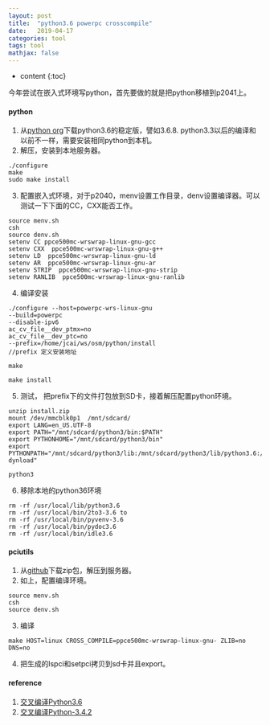 ```yaml
---
layout: post
title:  "python3.6 powerpc crosscompile"
date:   2019-04-17
categories: tool
tags: tool
mathjax: false
---
```

* content
{:toc}

今年尝试在嵌入式环境写python，首先要做的就是把python移植到p2041上。


#### python
1. 从[python org](https://www.python.org/downloads/source/)下载python3.6的稳定版，譬如3.6.8. python3.3以后的编译和以前不一样，需要安装相同python到本机。
2. 解压，安装到本地服务器。
~~~
./configure
make
sudo make install
~~~
3. 配置嵌入式环境，对于p2040，menv设置工作目录，denv设置编译器。可以测试一下下面的CC，CXX能否工作。
~~~
source menv.sh
csh
source denv.sh
setenv CC ppce500mc-wrswrap-linux-gnu-gcc
setenv CXX  ppce500mc-wrswrap-linux-gnu-g++
setenv LD  ppce500mc-wrswrap-linux-gnu-ld
setenv AR  ppce500mc-wrswrap-linux-gnu-ar
setenv STRIP  ppce500mc-wrswrap-linux-gnu-strip
setenv RANLIB  ppce500mc-wrswrap-linux-gnu-ranlib
~~~
4. 编译安装
~~~
./configure --host=powerpc-wrs-linux-gnu 
--build=powerpc 
--disable-ipv6 
ac_cv_file__dev_ptmx=no 
ac_cv_file__dev_ptc=no 
--prefix=/home/jcai/ws/osm/python/install
//prefix 定义安装地址

make

make install
~~~
5. 测试， 把prefix下的文件打包放到SD卡，接着解压配置python环境。
~~~
unzip install.zip
mount /dev/mmcblk0p1  /mnt/sdcard/
export LANG=en_US.UTF-8
export PATH="/mnt/sdcard/python3/bin:$PATH"
export PYTHONHOME="/mnt/sdcard/python3/bin"
export PYTHONPATH="/mnt/sdcard/python3/lib:/mnt/sdcard/python3/lib/python3.6:/mnt/sdcard/python3/lib/python3.6/lib-dynload"

python3

~~~

6. 移除本地的python36环境
~~~
rm -rf /usr/local/lib/python3.6
rm -rf /usr/local/bin/2to3-3.6 to
rm -rf /usr/local/bin/pyvenv-3.6
rm -rf /usr/local/bin/pydoc3.6
rm -rf /usr/local/bin/idle3.6
~~~

#### pciutils

1. 从[github](https://github.com/pciutils/pciutils)下载zip包，解压到服务器。
2. 如上，配置编译环境。
~~~
source menv.sh
csh
source denv.sh
~~~
3. 编译
~~~
make HOST=linux CROSS_COMPILE=ppce500mc-wrswrap-linux-gnu- ZLIB=no  DNS=no 
~~~
4. 把生成的lspci和setpci拷贝到sd卡并且export。


#### reference
1. [交叉编译Python3.6](https://blog.csdn.net/whahu1989/article/details/86482669)
2. [交叉编译Python-3.4.2 ](http://ljgabc.github.io/2015/04/24/2015-04-24-%E4%BA%A4%E5%8F%89%E7%BC%96%E8%AF%91Python-3-4-2/)